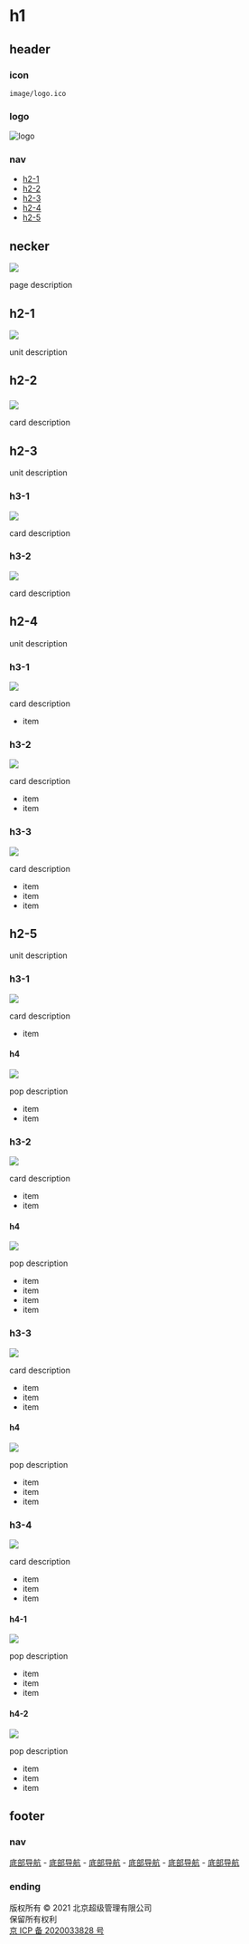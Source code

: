 # h1

## header

### icon

`image/logo.ico`

### logo

![logo](image/logo.png)

### nav

- [h2-1](#h2-1)
- [h2-2](#h2-2)
- [h2-3](#h2-3)
- [h2-4](#h2-4)
- [h2-5](#h2-5)

## necker

![](image/banner.jpg)

page description

## h2-1

![](image/shirt.svg)

unit description

## h2-2

###

![](image/teacher.svg)

card description

## h2-3

unit description

### h3-1

![](image/record.svg)

card description

### h3-2

![](image/record.svg)

card description

## h2-4

unit description

### h3-1

![](image/cart.svg)

card description

- item

### h3-2

![](image/cart.svg)

card description

- item
- item

### h3-3

![](image/cart.svg)

card description

- item
- item
- item

## h2-5

unit description

### h3-1

![](image/bank.svg)

card description

- item

#### h4

![](image/record.svg)

pop description

- item
- item

### h3-2

![](image/bank.svg)

card description

- item
- item

#### h4

![](image/record.svg)

pop description

- item
- item
- item
- item

### h3-3

![](image/bank.svg)

card description

- item
- item
- item

#### h4

![](image/record.svg)

pop description

- item
- item
- item

### h3-4

![](image/bank.svg)

card description

- item
- item
- item

#### h4-1

![](image/record.svg)

pop description

- item
- item
- item

#### h4-2

![](image/record.svg)

pop description

- item
- item
- item

## footer

### nav

[底部导航](#) - [底部导航](#) - [底部导航](#) - [底部导航](#) - [底部导航](#) - [底部导航](#)

### ending

版权所有 © 2021 北京超级管理有限公司  
保留所有权利  
[京 ICP 备 2020033828 号](http://www.beian.miit.gov.cn/)

